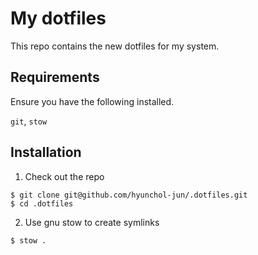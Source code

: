 # My dotfiles
This repo contains the new dotfiles for my system.

## Requirements
Ensure you have the following installed.

`git`, `stow`

## Installation
1. Check out the repo
```
$ git clone git@github.com/hyunchol-jun/.dotfiles.git
$ cd .dotfiles
```

2. Use gnu stow to create symlinks
```
$ stow .
```

